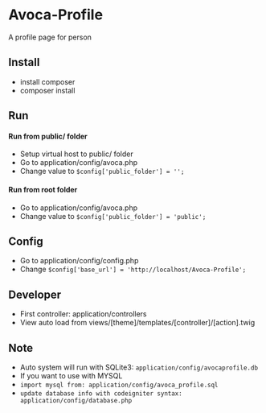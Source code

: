 # Avoca-Profile
A profile page for person

## Install
* install composer
* composer install

## Run
#### Run from public/ folder
* Setup virtual host to public/ folder
* Go to application/config/avoca.php
* Change value to
`$config['public_folder'] = '';`

#### Run from root folder
* Go to application/config/avoca.php
* Change value to
`$config['public_folder'] = 'public';`

## Config
* Go to application/config/config.php
* Change
`$config['base_url'] = 'http://localhost/Avoca-Profile';`

## Developer
* First controller: application/controllers
* View auto load from views/[theme]/templates/[controller]/[action].twig

## Note
* Auto system will run with SQLite3: `application/config/avocaprofile.db`
* If you want to use with MYSQL
* `import mysql from: application/config/avoca_profile.sql`
* `update database info with codeigniter syntax: application/config/database.php`